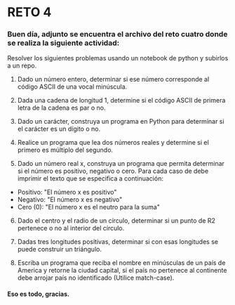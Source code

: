 # RETO 4
### Buen día, adjunto se encuentra el archivo del reto cuatro donde se realiza la siguiente actividad:
Resolver los siguientes problemas usando un notebook de python y subirlos a un repo.

1. Dado un número entero, determinar si ese número corresponde al código ASCII de una vocal minúscula.

2. Dada una cadena de longitud 1, determine si el código ASCII de primera letra de la cadena es par o no.

3. Dado un carácter, construya un programa en Python para determinar si el carácter es un dígito o no.

4. Realice un programa que lea dos números reales y determine si el primero es múltiplo del segundo.

5. Dado un número real x, construya un programa que permita determinar si el número es positivo, negativo o cero. Para cada caso de debe imprimir el texto que se especifica a continuación:

  - Positivo: "El número x es positivo"
  - Negativo: "El número x es negativo"
  - Cero (0): "El número x es el neutro para la suma"
  
6. Dado el centro y el radio de un círculo, determinar si un punto de R2 pertenece o no al interior del círculo.

7. Dadas tres longitudes positivas, determinar si con esas longitudes se puede construir un triángulo.

8. Escriba un programa que reciba el nombre en minúsculas de un país de America y retorne la ciudad capital, si el país no pertenece al continente debe arrojar país no identificado (Utilice match-case).

#### Eso es todo, gracias.

